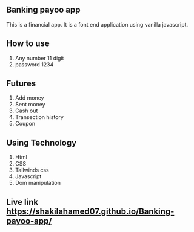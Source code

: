 ## Banking payoo app
This is a financial app. It is a font end application using vanilla javascript.

## How to use
1. Any number 11 digit
2. password 1234

## Futures 
1. Add money 
2. Sent money 
3. Cash out
4. Transection history
5. Coupon

## Using Technology 
1. Html
2. CSS 
3. Tailwinds css
4. Javascript
5. Dom manipulation

## Live link https://shakilahamed07.github.io/Banking-payoo-app/

